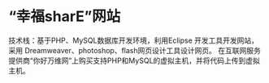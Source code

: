 # “幸福sharE”网站
技术栈：基于PHP、MySQL数据库开发环境，利用Eclipse 开发工具开发网站，采用 Dreamweaver、photoshop、flash网页设计工具设计网页。
在互联网服务提供商“你好万维网”上购买支持PHP和MySQL的虚拟主机，并将代码上传到虚拟主机。
